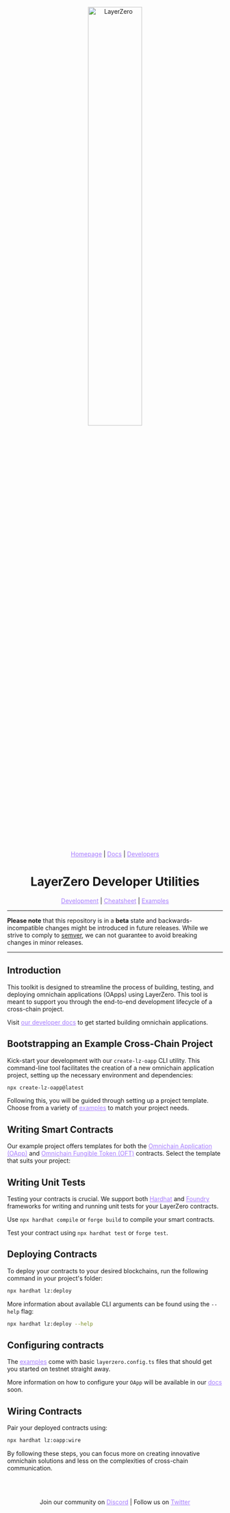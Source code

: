 
<p align="center">
  <a href="https://layerzero.network">
    <img alt="LayerZero" style="width: 50%" src="https://layerzero.network/static/logo.svg"/>
  </a>
</p>

<p align="center">
  <a href="https://layerzero.network" style="color: #a77dff">Homepage</a> | <a href="https://docs.layerzero.network/" style="color: #a77dff">Docs</a> | <a href="https://layerzero.network/developers" style="color: #a77dff">Developers</a>
</p>

<h1 align="center">LayerZero Developer Utilities</h1>

<p align="center">
  <a href="/DEVELOPMENT.md" style="color: #a77dff">Development</a> | <a href="/CHEATSHEET.md" style="color: #a77dff">Cheatsheet</a> | <a href="/examples" style="color: #a77dff">Examples</a>
</p>

---

**Please note** that this repository is in a **beta** state and backwards-incompatible changes might be introduced in future releases. While we strive to comply to [semver](https://semver.org/), we can not guarantee to avoid breaking changes in minor releases.

---

## Introduction

This toolkit is designed to streamline the process of building, testing, and deploying omnichain applications (OApps) using LayerZero. This tool is meant to support you through the end-to-end development lifecycle of a cross-chain project.

Visit <a href="https://docs.layerzero.network/" style="color: #a77dff">our developer docs</a> to get started building omnichain applications.

## Bootstrapping an Example Cross-Chain Project

Kick-start your development with our `create-lz-oapp` CLI utility. This command-line tool facilitates the creation of a new omnichain application project, setting up the necessary environment and dependencies:

```bash
npx create-lz-oapp@latest
```

Following this, you will be guided through setting up a project template. Choose from a variety of <a href="/examples" style="color: #a77dff">examples</a> to match your project needs.

## Writing Smart Contracts

Our example project offers templates for both the <a href="https://docs.layerzero.network/contracts/oapp" style="color: #a77dff">Omnichain Application (OApp)</a> and <a href="https://docs.layerzero.network/contracts/oft" style="color: #a77dff">Omnichain Fungible Token (OFT)</a> contracts. Select the template that suits your project:

## Writing Unit Tests

Testing your contracts is crucial. We support both <a href="https://hardhat.org/" style="color: #a77dff">Hardhat</a> and <a href="https://book.getfoundry.sh/" style="color: #a77dff">Foundry</a> frameworks for writing and running unit tests for your LayerZero contracts.

Use `npx hardhat compile` or `forge build` to compile your smart contracts.

Test your contract using `npx hardhat test` or `forge test`.

## Deploying Contracts

To deploy your contracts to your desired blockchains, run the following command in your project's folder:

```bash
npx hardhat lz:deploy
```

More information about available CLI arguments can be found using the `--help` flag:

```bash
npx hardhat lz:deploy --help
```

## Configuring contracts

The <a href="/examples" style="color: #a77dff">examples</a> come with basic `layerzero.config.ts` files that should get you started on testnet straight away.

More information on how to configure your `OApp` will be available in our <a href="https://docs.layerzero.network/" style="color: #a77dff">docs</a> soon.

## Wiring Contracts

Pair your deployed contracts using:

```bash
npx hardhat lz:oapp:wire
```

By following these steps, you can focus more on creating innovative omnichain solutions and less on the complexities of cross-chain communication.

<br></br>

<p align="center">
  Join our community on <a href="https://discord-layerzero.netlify.app/discord" style="color: #a77dff">Discord</a> | Follow us on <a href="https://twitter.com/LayerZero_Labs" style="color: #a77dff">Twitter</a>
</p>
